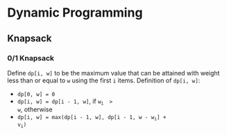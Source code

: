 Dynamic Programming
===================
Knapsack
--------
### 0/1 Knapsack
Define `dp[i, w]` to be the maximum value that can be attained with weight less than or equal to `w` using the first `i`
items. Definition of `dp[i, w]`: 
* `dp[0, w] = 0`
* `dp[i, w] = dp[i - 1, w]`, if <code>w<sub>i </sub> > w</code>, otherwise
* <code>dp[i, w] = max(dp[i - 1, w], dp[i - 1, w - w<sub>i</sub>] + v<sub>i</sub>)</code>